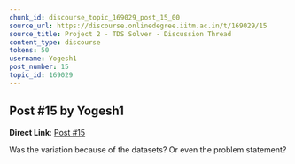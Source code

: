 ```yaml
---
chunk_id: discourse_topic_169029_post_15_00
source_url: https://discourse.onlinedegree.iitm.ac.in/t/169029/15
source_title: Project 2 - TDS Solver - Discussion Thread
content_type: discourse
tokens: 50
username: Yogesh1
post_number: 15
topic_id: 169029
---
```


## Post #15 by Yogesh1

**Direct Link**: [Post #15](https://discourse.onlinedegree.iitm.ac.in/t/169029/15)

Was the variation because of the datasets? Or even the problem statement?
